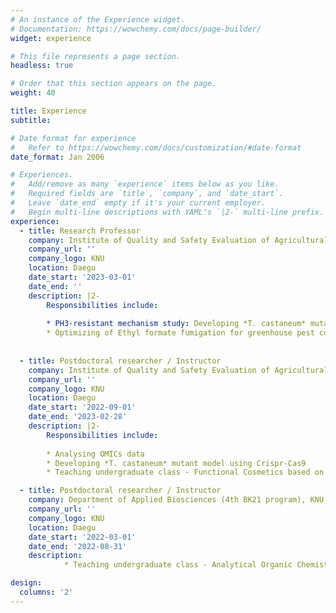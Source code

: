```yaml
---
# An instance of the Experience widget.
# Documentation: https://wowchemy.com/docs/page-builder/
widget: experience

# This file represents a page section.
headless: true

# Order that this section appears on the page.
weight: 40

title: Experience
subtitle:

# Date format for experience
#   Refer to https://wowchemy.com/docs/customization/#date-format
date_format: Jan 2006

# Experiences.
#   Add/remove as many `experience` items below as you like.
#   Required fields are `title`, `company`, and `date_start`.
#   Leave `date_end` empty if it's your current employer.
#   Begin multi-line descriptions with YAML's `|2-` multi-line prefix.
experience:
  - title: Research Professor
    company: Institute of Quality and Safety Evaluation of Agricultural Products, KNU
    company_url: ''
    company_logo: KNU
    location: Daegu
    date_start: '2023-03-01'
    date_end: ''
    description: |2-
        Responsibilities include:
        
        * PH3-resistant mechanism study: Developing *T. castaneum* mutant model using Crispr-Cas9 
        * Optimizing of Ethyl formate fumigation for greenhouse pest control
       
       
  - title: Postdoctoral researcher / Instructor
    company: Institute of Quality and Safety Evaluation of Agricultural Products, KNU
    company_url: ''
    company_logo: KNU
    location: Daegu
    date_start: '2022-09-01'
    date_end: '2023-02-28'
    description: |2-
        Responsibilities include:
        
        * Analysing OMICs data
        * Developing *T. castaneum* mutant model using Crispr-Cas9
        * Teaching undergraduate class - Functional Cosmetics based on Natural Product

  - title: Postdoctoral researcher / Instructor
    company: Department of Applied Biosciences (4th BK21 program), KNU
    company_url: ''
    company_logo: KNU
    location: Daegu
    date_start: '2022-03-01'
    date_end: '2022-08-31'
    description: 
            * Teaching undergraduate class - Analytical Organic Chemistry Experiment & Agricultural Food Hazardous Substances Informatics

design:
  columns: '2'
---
```

